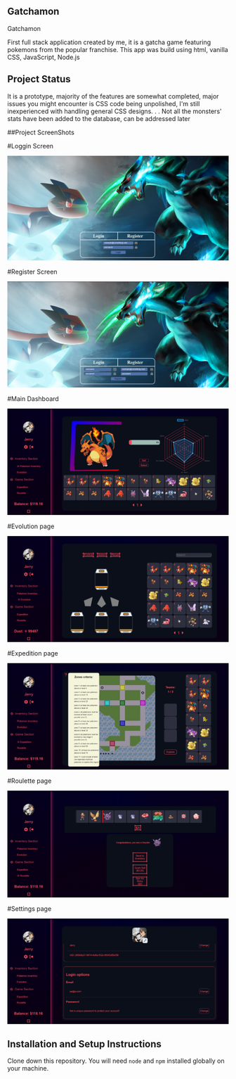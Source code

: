 ## Gatchamon

Gatchamon 

First full stack application created by me, it is a gatcha game featuring pokemons from the popular franchise. This app was build using html, vanilla CSS, JavaScript, Node.js 

## Project Status
It is a prototype, majority of the features are somewhat completed, major issues you might encounter is CSS code being unpolished, I'm still inexperienced with handling general CSS designs. . .
Not all the monsters' stats have been added to the database, can be addressed later

##Project ScreenShots

#Loggin Screen

![Project Screenshot](https://github.com/Kasioma/Pokemon/blob/main/ScreenShots/loggin%20screen.png)

#Register Screen

![Project Screenshot](https://github.com/Kasioma/Pokemon/blob/main/ScreenShots/register%20screen.png)

#Main Dashboard

![Project Screenshot](https://github.com/Kasioma/Pokemon/blob/main/ScreenShots/main%20dashboard.png)

#Evolution page

![Project Screenshot](https://github.com/Kasioma/Pokemon/blob/main/ScreenShots/evolution%20page.png)

#Expedition page

![Project Screenshot](https://github.com/Kasioma/Pokemon/blob/main/ScreenShots/expedition%20page.png)

#Roulette page

![Project Screenshot](https://github.com/Kasioma/Pokemon/blob/main/ScreenShots/roulette%20page.png)

#Settings page

![Project Screenshot](https://github.com/Kasioma/Pokemon/blob/main/ScreenShots/settings%20page.png)

## Installation and Setup Instructions

Clone down this repository. You will need `node` and `npm` installed globally on your machine.
